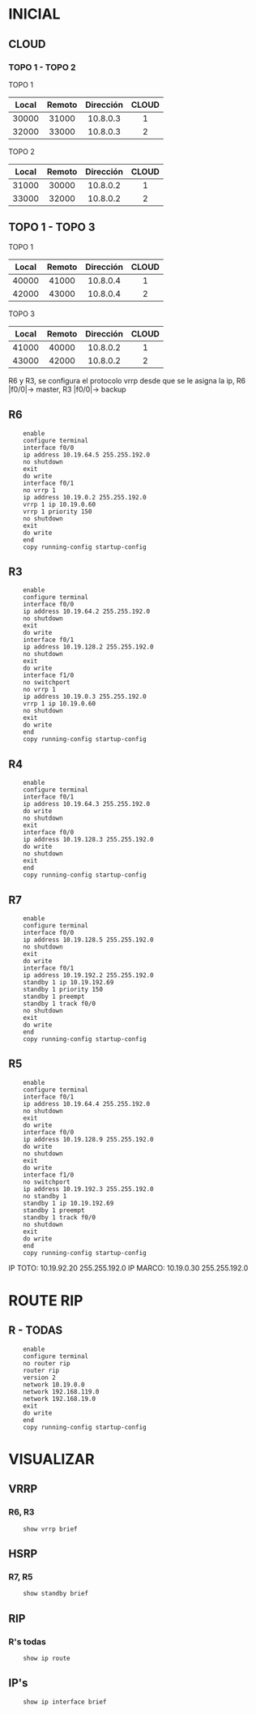 # INICIAL


## CLOUD

### TOPO 1 - TOPO 2

TOPO 1 

|   Local    |  Remoto | Dirección      | CLOUD   |
| :--------: | :-----: | :------------: | :-----: | 
|   30000    |  31000  |    10.8.0.3    |   1     | 
|   32000    |  33000  |    10.8.0.3    |   2	  |

TOPO 2

|   Local    |  Remoto | Dirección      | CLOUD   |
| :--------: | :-----: | :------------: | :-----: | 
|   31000    |  30000  |    10.8.0.2    |  1      |
|   33000    |  32000  |    10.8.0.2    |  2	  |

## TOPO 1 - TOPO 3

TOPO 1

|   Local    |  Remoto | Dirección      | CLOUD   |
| :--------: | :-----: | :------------: | :-----: |
|   40000    |  41000  |    10.8.0.4    |  1      |
|   42000    |  43000  |    10.8.0.4    |  2      |

TOPO 3

|   Local    |  Remoto | Dirección      | CLOUD   |
| :--------: | :-----: | :------------: | :-----: |
|   41000    |  40000  |    10.8.0.2    |  1      |
|   43000    |  42000  |    10.8.0.2    |  2      |

R6 y R3, se configura el protocolo vrrp desde que se le asigna la ip, R6 |f0/0|-> master, R3 |f0/0|-> backup

## R6
```
    enable
    configure terminal
    interface f0/0
    ip address 10.19.64.5 255.255.192.0
    no shutdown
    exit
    do write
    interface f0/1
	no vrrp 1
    ip address 10.19.0.2 255.255.192.0
	vrrp 1 ip 10.19.0.60
    vrrp 1 priority 150
    no shutdown
    exit
    do write
    end
    copy running-config startup-config
```

## R3
```
    enable
    configure terminal
    interface f0/0
    ip address 10.19.64.2 255.255.192.0
    no shutdown
    exit
    do write
    interface f0/1
    ip address 10.19.128.2 255.255.192.0
    no shutdown
    exit
    do write
    interface f1/0
    no switchport
	no vrrp 1
    ip address 10.19.0.3 255.255.192.0
	vrrp 1 ip 10.19.0.60
    no shutdown
    exit
    do write
    end
    copy running-config startup-config
```

## R4
```
    enable
    configure terminal
    interface f0/1
    ip address 10.19.64.3 255.255.192.0
    do write
    no shutdown
    exit
    interface f0/0
    ip address 10.19.128.3 255.255.192.0
    do write
    no shutdown
    exit
    end
    copy running-config startup-config
```

## R7
```
    enable
    configure terminal
    interface f0/0
    ip address 10.19.128.5 255.255.192.0
    no shutdown
    exit
    do write
    interface f0/1
    ip address 10.19.192.2 255.255.192.0
	standby 1 ip 10.19.192.69
    standby 1 priority 150
	standby 1 preempt
	standby 1 track f0/0
    no shutdown
    exit
    do write
    end
    copy running-config startup-config
```

## R5
```
    enable
    configure terminal
    interface f0/1
    ip address 10.19.64.4 255.255.192.0
    no shutdown
    exit
    do write
    interface f0/0
    ip address 10.19.128.9 255.255.192.0
    do write
    no shutdown
    exit
    do write
    interface f1/0
    no switchport
    ip address 10.19.192.3 255.255.192.0
	no standby 1 
	standby 1 ip 10.19.192.69
	standby 1 preempt
	standby 1 track f0/0
    no shutdown
    exit
    do write
    end
    copy running-config startup-config
```

IP TOTO: 10.19.92.20 255.255.192.0
IP MARCO: 10.19.0.30 255.255.192.0

# ROUTE RIP

## R - TODAS
```
    enable
    configure terminal
    no router rip
    router rip
    version 2
    network 10.19.0.0
	network 192.168.119.0
	network 192.168.19.0
    exit
    do write
    end
    copy running-config startup-config
```


# VISUALIZAR

## VRRP

### R6, R3
```
    show vrrp brief
```

## HSRP

### R7, R5
```
    show standby brief
```

## RIP

### R's todas
```
    show ip route
```

## IP's
```
    show ip interface brief
```

